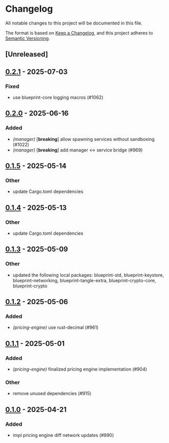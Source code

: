 # Changelog

All notable changes to this project will be documented in this file.

The format is based on [Keep a Changelog](https://keepachangelog.com/en/1.0.0/),
and this project adheres to [Semantic Versioning](https://semver.org/spec/v2.0.0.html).

## [Unreleased]

## [0.2.1](https://github.com/tangle-network/blueprint/compare/blueprint-pricing-engine-v0.2.0...blueprint-pricing-engine-v0.2.1) - 2025-07-03

### Fixed

- use blueprint-core logging macros (#1062)

## [0.2.0](https://github.com/tangle-network/blueprint/compare/blueprint-pricing-engine-v0.1.5...blueprint-pricing-engine-v0.2.0) - 2025-06-16

### Added

- *(manager)* [**breaking**] allow spawning services without sandboxing (#1022)
- *(manager)* [**breaking**] add manager <-> service bridge (#969)

## [0.1.5](https://github.com/tangle-network/blueprint/compare/blueprint-pricing-engine-v0.1.4...blueprint-pricing-engine-v0.1.5) - 2025-05-14

### Other

- update Cargo.toml dependencies

## [0.1.4](https://github.com/tangle-network/blueprint/compare/blueprint-pricing-engine-v0.1.3...blueprint-pricing-engine-v0.1.4) - 2025-05-13

### Other

- update Cargo.toml dependencies

## [0.1.3](https://github.com/tangle-network/blueprint/compare/blueprint-pricing-engine-v0.1.2...blueprint-pricing-engine-v0.1.3) - 2025-05-09

### Other

- updated the following local packages: blueprint-std, blueprint-keystore, blueprint-networking, blueprint-tangle-extra, blueprint-crypto-core, blueprint-crypto

## [0.1.2](https://github.com/tangle-network/blueprint/compare/blueprint-pricing-engine-v0.1.1...blueprint-pricing-engine-v0.1.2) - 2025-05-06

### Added

- *(pricing-engine)* use rust-decimal (#961)

## [0.1.1](https://github.com/tangle-network/blueprint/compare/blueprint-pricing-engine-v0.1.0...blueprint-pricing-engine-v0.1.1) - 2025-05-01

### Added

- *(pricing-engine)* finalized pricing engine implementation (#904)

### Other

- remove unused dependencies (#915)

## [0.1.0](https://github.com/tangle-network/blueprint/releases/tag/blueprint-pricing-engine-v0.1.0) - 2025-04-21

### Added

- impl pricing engine diff network updates (#890)
